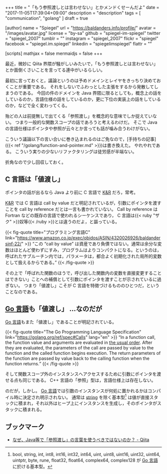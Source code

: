 +++
title = "「もう参照渡しとは言わせない」とかメンドくせーんだよ"
date =  "2017-11-05T17:39:04+09:00"
description = "description"
tags        = [ "communication", "golang" ]
draft = true

[author]
  name      = "Spiegel"
  url       = "https://baldanders.info/profile/"
  avatar    = "/images/avatar.jpg"
  license   = "by-sa"
  github    = "spiegel-im-spiegel"
  twitter   = "spiegel_2007"
  tumblr    = ""
  instagram = "spiegel_2007"
  flickr    = "spiegel"
  facebook  = "spiegel.im.spiegel"
  linkedin  = "spiegelimspiegel"
  flattr    = ""

[scripts]
  mathjax = false
  mermaidjs = false
+++

最近，微妙に Qiita 界隈が騒がしいみたいで，「もう参照渡しとは言わせない」とか面倒くさいことを言ってる連中がいるらしい。

最初に言っておくと，議論というのは予めドメインとレイヤをきっちり決めておくことが重要である。
それをしないでふわっとした主張をするから発散してしまうのである。
今回の件のドメインを Java 界隈に限るとしても，概念上の話をしているのか，言語仕様の話をしているのか，更に下位の実装上の話をしているのか，などで全く変わってくる。

殆どの人は前提無しで出てくる「参照渡し」を概念的な意味でしか捉えていない。
つまり一般的な関数スコープの話であろうと考えるわけだ。
そこで Java の言語仕様はポインタや参照が云々とか言っても話が噛み合うわけがない。

こういう議論以下の言い合いに巻き込まれるのはご免なので，[手持ちの記事]({{< ref "/golang/function-and-pointer.md" >}})は書き換えた。
やれやれである。
こういう実りの少ないリファクタリングは徒労感が半端ない。

折角なので少し回収しておく。

## C 言語は「値渡し」

ポインタの話が出るなら Java より前に C 言語で [K&R] だろ，常考。

[K&R] では C 言語は call by value だと明記されているが，引数にポインタを渡すことを call by reference だとは一言も書かれていない。
Call by reference は Fortran などの既存の言語で使われるシーケンスであり， C 言語は{{< ruby "ザク" >}}奴等{{< /ruby >}}とは違うのだよ，と謳っている。

{{< fig-quote title="プログラミング言語C" link="https://www.amazon.co.jp/exec/obidos/ASIN/4320026926/baldandersinf-22/" >}}
<q>この “call by value” は資産であり負債ではない。通常は余分な変数はほとんど使わずにすみ，プログラムはよりコンパクトになる。というのは，呼ばれたサブルーチン内では，パラメータは，都合よく初期化された局所的変数として扱えるからである。</q>
{{< /fig-quote >}}

その上で「呼ばれた関数のほうで，呼び出した関数内の変数を直接変更することはできない」ことへの補償として引数にポインタを渡すことが示されているに過ぎない。
つまり「値渡し」こそが C 言語を特徴づけるもののひとつだ，ということなのである。


## [Go 言語]も「値渡し」 ...なのだが

[Go 言語]もまた「値渡し」であることが明記されている。

{{< fig-quote title="The Go Programming Language Specification" link="https://golang.org/ref/spec#Calls" lang="en" >}}
<q>In a function call, the function value and arguments are evaluated in <a href="https://golang.org/ref/spec#Order_of_evaluation">the usual order</a>. After they are evaluated, the parameters of the call are passed by value to the function and the called function begins execution. The return parameters of the function are passed by value back to the calling function when the function returns.</q>
{{< /fig-quote >}}

そして関数スコープ外のインスタンスへアクセスするために引数にポインタを渡せる点も同じである。
C++ 言語の「参照」型は，言語仕様上は存在しない。

のだが，しかし。
[Go 言語]では引数のインスタンスが何処に置かれるかはコンパイル時に決定され明示されない。
通常は [string] を除く基本型[^bt1] は値が直接スタックに積まれ，それ以外はヒープ上にインスタンスを生成し，そのポインタがスタックに積まれる。

[^bt1]: bool, string, int, int8, int16, int32, int64, uint, uint8, uint16, uint32, uint64, uintptr, byte, rune, float32, float64, complex64, complex128 が [Go 言語]に於ける基本型。























## ブックマーク

- [なぜ、Java等で「参照渡し」の言葉を使うべきではないのか？ - Qiita](https://qiita.com/raccy/items/59a6ac6c818918dd9651)

[K&R]: https://www.amazon.co.jp/exec/obidos/ASIN/4320026926/baldandersinf-22/ "プログラミング言語C 第2版 ANSI規格準拠 | B.W. カーニハン, D.M. リッチー, 石田 晴久 |本 | 通販 | Amazon"
[Go 言語]: https://golang.org/ "The Go Programming Language"
[string]: http://golang.org/ref/spec#String_types

